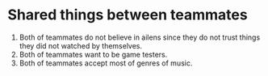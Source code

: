 # Shared things between teammates
1. Both of teammates do not believe in ailens since they do not trust things they did not watched by themselves.
2. Both of teammates want to be game testers.
3. Both of teammates accept most of genres of music.

